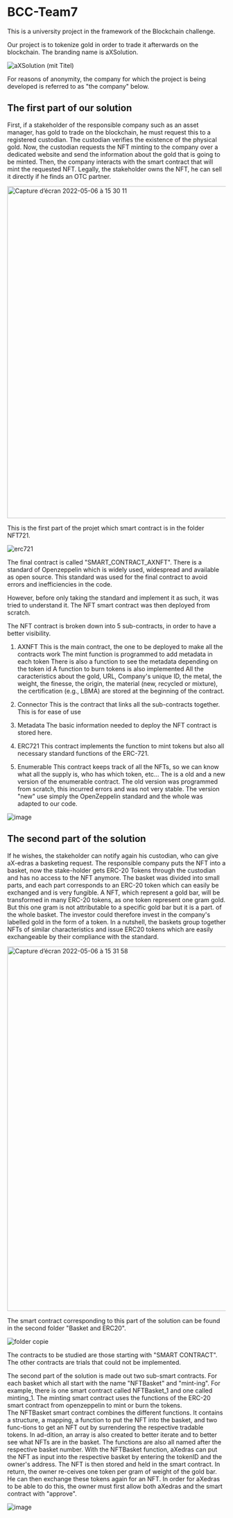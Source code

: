 # BCC-Team7

This is a university project in the framework of the Blockchain challenge. 

Our project is to tokenize gold in order to trade it afterwards on the blockchain. The branding name is aXSolution. 

![aXSolution (mit Titel)](https://user-images.githubusercontent.com/95071880/167140430-79a812ca-a102-4a1d-bb29-660572c899e2.png)


For reasons of anonymity, the company for which the project is being developed is referred to as "the company" below.

## The first part of our solution

First, if a stakeholder of the responsible company such as an asset manager, has gold to trade on the blockchain, 
he must request this to a registered custodian. The custodian verifies the existence of the physical gold. Now, the custodian requests the NFT minting to the company 
over a dedicated website and send the information about the gold that is going to be minted. Then, the company interacts with the smart contract that will mint the requested NFT. 
Legally, the stakeholder owns the NFT, he can sell it directly if he finds an OTC partner. 

<img width="766" alt="Capture d’écran 2022-05-06 à 15 30 11" src="https://user-images.githubusercontent.com/95071880/167141337-6f45c607-ce14-4325-a20d-444080874656.png">

This is the first part of the projet which smart contract is in the folder NFT721.

![erc721](https://user-images.githubusercontent.com/95071880/167143951-02a9835d-d725-428f-8d4f-3ed9ded0d6ce.png)

The final contract is called "SMART_CONTRACT_AXNFT". There is a standard of Openzeppelin which is widely used, widespread and available as open source. This standard was used for the final contract to avoid errors and inefficiencies in the code. 

However, before only taking the standard and implement it as such, it was tried to understand it. The NFT smart contract was then deployed from scratch. 

The NFT contract is broken down into 5 sub-contracts, in order to have a better visibility. 

1. AXNFT
This is the main contract, the one to be deployed to make all the contracts work 
The mint function is programmed to add metadata in each token
There is also a function to see the metadata depending on the token id
A function to burn tokens is also implemented
All the caracteristics about the gold, URL, Company's unique ID, the metal, the weight, the finesse, the origin, the material (new, recycled or mixture), the certification (e.g., LBMA) are stored at the beginning of the contract. 

2. Connector 
This is the contract that links all the sub-contracts together. This is for ease of use

3. Metadata
The basic information needed to deploy the NFT contract is stored here. 

4. ERC721
This contract implements the function to mint tokens but also all necessary standard functions of the ERC-721. 

5. Enumerable
This contract keeps track of all the NFTs, so we can know what all the supply is, who has which token, etc... 
The is a old and a new version of the enumerable contract. The old version was programmed from scratch, this incurred errors and was not very stable. 
The version "new" use simply the OpenZeppelin standard and the whole was adapted to our code.

![image](https://user-images.githubusercontent.com/95071880/167144501-ac49e562-a675-4480-88b2-542aadb858e9.png)


## The second part of the solution

If he wishes, the stakeholder can notify again his custodian, who can give aX-edras a basketing request. The responsible company puts the NFT into a basket, now the stake-holder gets ERC-20 Tokens through 
the custodian and has no access to the NFT anymore. The basket was divided into small parts, and each part corresponds to an ERC-20 token which can easily be exchanged and is very fungible. 
A NFT, which represent a gold bar, will be transformed in many ERC-20 tokens, as one token represent one gram gold. But this one gram is not attributable to a specific gold bar but it is a part. 
of the whole basket. The investor could therefore invest in the company's labelled gold in the form of a token. In a nutshell, the baskets group together NFTs of similar characteristics 
and issue ERC20 tokens which are easily exchangeable by their compliance with the standard. 

<img width="841" alt="Capture d’écran 2022-05-06 à 15 31 58" src="https://user-images.githubusercontent.com/95071880/167141542-09e1ac23-bbc9-471f-8bac-11904a367743.png">

The smart contract corresponding to this part of the solution can be found in the second folder "Basket and ERC20". 

![folder copie](https://user-images.githubusercontent.com/95071880/167143814-1e308703-7c8d-4c5f-8533-890ffa255439.png)

The contracts to be studied are those starting with "SMART CONTRACT". The other contracts are trials that could not be implemented. 

The second part of the solution is made out two sub-smart contracts. For each basket which all start with the name "NFTBasket" and "mint-ing". For example, there is one smart contract called NFTBasket_1 and one called minting_1. The minting smart contract uses the functions of the ERC-20 smart contract from openzeppelin to mint or burn the tokens.  
The NFTBasket smart contract combines the different functions. It contains a structure, a mapping, a function to put the NFT into the basket, and two func-tions to get an NFT out by surrendering the respective tradable tokens. In ad-dition, an array is also created to better iterate and to better see what NFTs are in the basket.  The functions are also all named after the respective basket number. With the NFTBasket function, aXedras can put the NFT as input into the respective basket by entering the tokenID and the owner's address. The NFT is then stored and held in the smart contract. In return, the owner re-ceives one token per gram of weight of the gold bar. He can then exchange these tokens again for an NFT. In order for aXedras to be able to do this, the owner must first allow both aXedras and the smart contract with "approve".

![image](https://user-images.githubusercontent.com/95409842/167159851-83e18de2-86cc-4b54-8ac2-6e0392b10577.png)


